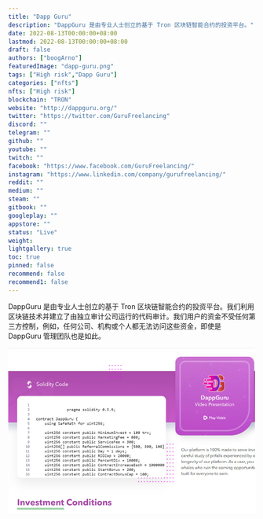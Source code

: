 ```yaml
---
title: "Dapp Guru"
description: "DappGuru 是由专业人士创立的基于 Tron 区块链智能合约的投资平台。"
date: 2022-08-13T00:00:00+08:00
lastmod: 2022-08-13T00:00:00+08:00
draft: false
authors: ["boogArno"]
featuredImage: "dapp-guru.png"
tags: ["High risk","Dapp Guru"]
categories: ["nfts"]
nfts: ["High risk"]
blockchain: "TRON"
website: "http://dappguru.org/"
twitter: "https://twitter.com/GuruFreelancing"
discord: ""
telegram: ""
github: ""
youtube: ""
twitch: ""
facebook: "https://www.facebook.com/GuruFreelancing/"
instagram: "https://www.linkedin.com/company/gurufreelancing/"
reddit: ""
medium: ""
steam: ""
gitbook: ""
googleplay: ""
appstore: ""
status: "Live"
weight: 
lightgallery: true
toc: true
pinned: false
recommend: false
recommend1: false
---
```

<p>DappGuru 是由专业人士创立的基于 Tron 区块链智能合约的投资平台。我们利用区块链技术并建立了由独立审计公司运行的代码审计。我们用户的资金不受任何第三方控制，例如，任何公司、机构或个人都无法访问这些资金，即使是 DappGuru 管理团队也是如此。</p>

![dappguru-dapp-high-risk-tron-image2_60311e1efbd1921869fadf3ecb24be2a](dappguru-dapp-high-risk-tron-image2_60311e1efbd1921869fadf3ecb24be2a.png)
